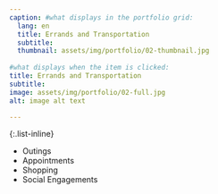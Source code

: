 ```yaml
---
caption: #what displays in the portfolio grid:
  lang: en
  title: Errands and Transportation
  subtitle: 
  thumbnail: assets/img/portfolio/02-thumbnail.jpg
  
#what displays when the item is clicked:
title: Errands and Transportation
subtitle: 
image: assets/img/portfolio/02-full.jpg
alt: image alt text

---
```

{:.list-inline} 
- Outings 
- Appointments 
- Shopping
- Social Engagements
